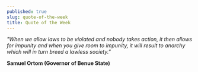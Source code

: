 ```yaml
---
published: true
slug: quote-of-the-week
title: Quote of the Week
---
```

_"When we allow laws to be violated and nobody takes action, it then allows for impunity and when you give room to impunity, it will result to anarchy which will in turn breed a lawless society.”_

   **Samuel Ortom (Governor of Benue State)**
